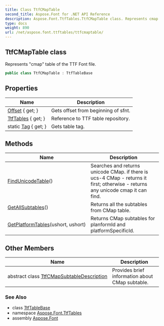```yaml
---
title: Class TtfCMapTable
second_title: Aspose.Font for .NET API Reference
description: Aspose.Font.TtfTables.TtfCMapTable class. Represents cmap table of the TTF Font file
type: docs
weight: 890
url: /net/aspose.font.ttftables/ttfcmaptable/
---
```

## TtfCMapTable class

Represents "cmap" table of the TTF Font file.

```csharp
public class TtfCMapTable : TtfTableBase
```

## Properties

| Name | Description |
| --- | --- |
| [Offset](../../aspose.font.ttftables/ttftablebase/offset/) { get; } | Gets offset from beginning of sfnt. |
| [TtfTables](../../aspose.font.ttftables/ttftablebase/ttftables/) { get; } | Reference to TTF table repository. |
| static [Tag](../../aspose.font.ttftables/ttfcmaptable/tag/) { get; } | Gets table tag. |

## Methods

| Name | Description |
| --- | --- |
| [FindUnicodeTable](../../aspose.font.ttftables/ttfcmaptable/findunicodetable/)() | Searches and returns unicode CMap. if there is ucs-4 CMap - returns it first; otherwise - returns any unicode cmap it can find. |
| [GetAllSubtables](../../aspose.font.ttftables/ttfcmaptable/getallsubtables/)() | Returns all the subtables from CMap table. |
| [GetPlatformTables](../../aspose.font.ttftables/ttfcmaptable/getplatformtables/)(ushort, ushort) | Returns CMap subtables for planformId and platformSpecificId. |

## Other Members

| Name | Description |
| --- | --- |
| abstract class [TtfCMapSubtableDescription](../../aspose.font.ttftables/ttfcmaptable.ttfcmapsubtabledescription) | Provides brief information about CMap subtable. |

### See Also

* class [TtfTableBase](../ttftablebase/)
* namespace [Aspose.Font.TtfTables](../../aspose.font.ttftables/)
* assembly [Aspose.Font](../../)


